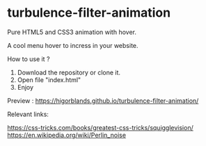 # turbulence-filter-animation

Pure HTML5 and CSS3 animation with hover.

A cool menu hover to incress in your website.

How to use it ?

1. Download the repository or clone it.
2. Open file "index.html"
3. Enjoy

Preview : https://higorblands.github.io/turbulence-filter-animation/

Relevant links:

https://css-tricks.com/books/greatest-css-tricks/squigglevision/
https://en.wikipedia.org/wiki/Perlin_noise
